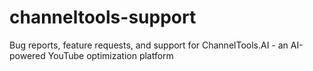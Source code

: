 # channeltools-support
Bug reports, feature requests, and support for ChannelTools.AI - an AI-powered YouTube optimization platform
